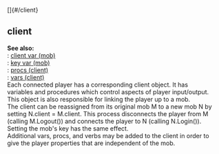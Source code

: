 []{#/client}    
## client    
**See also:**    
:   [client var (mob)](/ref/mob/var/client)    
:   [key var (mob)](/ref/mob/var/key)    
:   [procs (client)](/ref/client/proc)    
:   [vars (client)](/ref/client/var)    
Each connected player has a corresponding client object. It has    
variables and procedures which control aspects of player input/output.    
This object is also responsible for linking the player up to a mob.    
The client can be reassigned from its original mob M to a new mob N by    
setting N.client = M.client. This process disconnects the player from M    
(calling M.Logout()) and connects the player to N (calling N.Login()).    
Setting the mob\'s key has the same effect.    
Additional vars, procs, and verbs may be added to the client in order to    
give the player properties that are independent of the mob.  